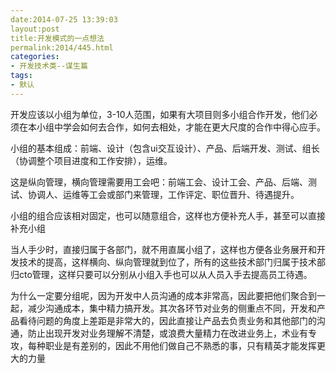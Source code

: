 ```yaml
---
date:2014-07-25 13:39:03
layout:post
title:开发模式的一点想法
permalink:2014/445.html
categories:
- 开发技术类--谋生篇
tags:
- 默认
---
```



<p> 开发应该以小组为单位，3-10人范围，如果有大项目则多小组合作开发，他们必须在本小组中学会如何去合作，如何去相处，才能在更大尺度的合作中得心应手。 </p> 
<p> 小组的基本组成：前端、设计（包含ui交互设计）、产品、后端开发、测试、组长（协调整个项目进度和工作安排），运维。 </p> 
<p> 这是纵向管理，横向管理需要用工会吧：前端工会、设计工会、产品、后端、测试、协调人、运维等工会或部门来管理，工作评定、职位晋升、待遇提升。 </p> 
<p> 小组的组合应该相对固定，也可以随意组合，这样也方便补充人手，甚至可以直接补充小组 </p> 
<p> 当人手少时，直接归属于各部门，就不用直属小组了，这样也方便各业务展开和开发技术的提高，这样横向、纵向管理就到位了，所有的这些技术部门归属于技术部归cto管理，这样只要可以分别从小组入手也可以从人员入手去提高员工待遇。 </p> 
<p> 为什么一定要分组呢，因为开发中人员沟通的成本非常高，因此要把他们聚合到一起，减少沟通成本，集中精力搞开发。其次各环节对业务的侧重点不同，开发和产品看待问题的角度上差距是非常大的，因此直接让产品去负责业务和其他部门的沟通，防止出现开发对业务理解不清楚，或浪费大量精力在改进业务上，术业有专攻，每种职业是有差别的，因此不用他们做自己不熟悉的事，只有精英才能发挥更大的力量 </p> 
<p> <br /> </p>